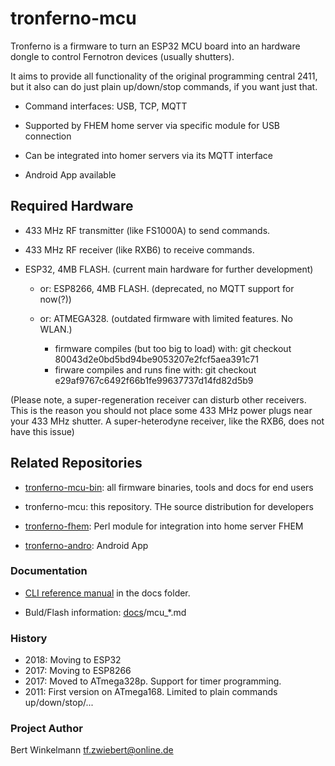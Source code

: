 # tronferno-mcu

  Tronferno is a firmware to turn an ESP32 MCU board into an hardware
  dongle to control Fernotron devices (usually shutters).

  It aims to provide all functionality of the original programming
  central 2411, but it also can do just plain up/down/stop commands,
  if you want just that.

  * Command interfaces: USB, TCP, MQTT

  * Supported by FHEM home server via specific module for USB
    connection

  * Can be integrated into homer servers via its MQTT interface

  * Android App available


## Required Hardware

  * 433 MHz RF transmitter (like FS1000A) to send commands.

  * 433 MHz RF receiver (like RXB6) to receive commands.

  * ESP32, 4MB FLASH. (current main hardware for further development)

    * or: ESP8266, 4MB FLASH. (deprecated, no MQTT support for now(?))

    * or: ATMEGA328. (outdated firmware with limited features. No WLAN.)
      * firmware compiles (but too big to load) with: git checkout 80043d2e0bd5bd94be9053207e2fcf5aea391c71
      * firware compiles and runs fine with: git checkout e29af9767c6492f66b1fe99637737d14fd82d5b9


(Please note, a super-regeneration receiver can disturb other
receivers. This is the reason you should not place some 433 MHz power plugs near your 433 MHz shutter. A
super-heterodyne receiver, like the RXB6, does not have this issue)


## Related Repositories

 * [tronferno-mcu-bin](https://github.com/zwiebert/tronferno-mcu-bin): all firmware binaries, tools and docs for end users

 * tronferno-mcu: this repository. THe source distribution for developers

 * [tronferno-fhem](https://github.com/zwiebert/tronferno-fhem): Perl module for integration into home server FHEM

 * [tronferno-andro](https://github.com/zwiebert/tronferno-andro): Android App


### Documentation

  * [CLI reference manual](https://github.com/zwiebert/tronferno-mcu/blob/master/docs/CLI.md) in the docs folder.

  * Buld/Flash information: [docs](https://github.com/zwiebert/tronferno-mcu/blob/master/docs/)/mcu_*.md


### History
 * 2018: Moving to ESP32
 * 2017: Moving to ESP8266
 * 2017: Moved to ATmega328p. Support for timer programming.
 * 2011: First version on ATmega168. Limited to plain commands up/down/stop/...

### Project Author

Bert Winkelmann <tf.zwiebert@online.de>
